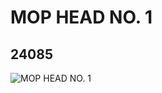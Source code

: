# MOP HEAD NO. 1
## 24085
![MOP HEAD NO. 1](https://lc-www-live-s.legocdn.com/media/bricks/5/2/6152482.jpg)